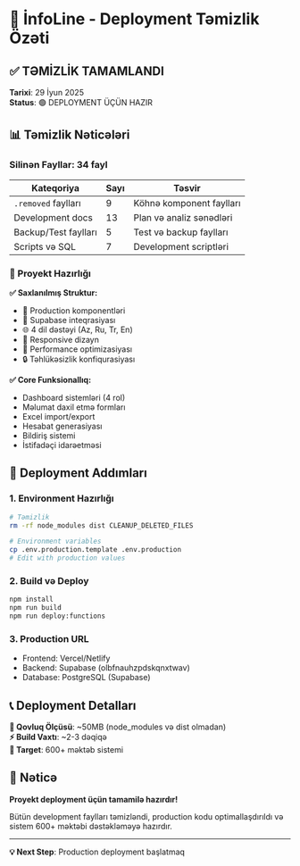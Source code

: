 # 🎯 İnfoLine - Deployment Təmizlik Özəti

## ✅ TƏMİZLİK TAMAMLANDI

**Tarixi**: 29 İyun 2025  
**Status**: 🟢 DEPLOYMENT ÜÇÜN HAZIR

## 📊 Təmizlik Nəticələri

### Silinən Fayllar: **34 fayl**

| Kateqoriya | Sayı | Təsvir |
|------------|------|---------|
| `.removed` faylları | 9 | Köhnə komponent faylları |
| Development docs | 13 | Plan və analiz sənədləri |
| Backup/Test faylları | 5 | Test və backup faylları |
| Scripts və SQL | 7 | Development scriptləri |

### 🎯 Proyekt Hazırlığı

**✅ Saxlanılmış Struktur:**
- 🔧 Production komponentləri
- 🔗 Supabase inteqrasiyası  
- 🌐 4 dil dəstəyi (Az, Ru, Tr, En)
- 📱 Responsive dizayn
- 🚀 Performance optimizasiyası
- 🔒 Təhlükəsizlik konfiqurasiyası

**✅ Core Funksionallıq:**
- Dashboard sistemləri (4 rol)
- Məlumat daxil etmə formları
- Excel import/export
- Hesabat generasiyası
- Bildiriş sistemi
- İstifadəçi idarəetməsi

## 🚀 Deployment Addımları

### 1. Environment Hazırlığı
```bash
# Təmizlik
rm -rf node_modules dist CLEANUP_DELETED_FILES

# Environment variables
cp .env.production.template .env.production
# Edit with production values
```

### 2. Build və Deploy
```bash
npm install
npm run build
npm run deploy:functions
```

### 3. Production URL
- Frontend: Vercel/Netlify
- Backend: Supabase (olbfnauhzpdskqnxtwav)
- Database: PostgreSQL (Supabase)

## 📞 Deployment Detalları

**📁 Qovluq Ölçüsü**: ~50MB (node_modules və dist olmadan)  
**⚡ Build Vaxtı**: ~2-3 dəqiqə  
**🎯 Target**: 600+ məktəb sistemi

## 🎉 Nəticə

**Proyekt deployment üçün tamamilə hazırdır!**

Bütün development faylları təmizləndi, production kodu optimallaşdırıldı və sistem 600+ məktəbi dəstəkləməyə hazırdır.

---
**💡 Next Step**: Production deployment başlatmaq

